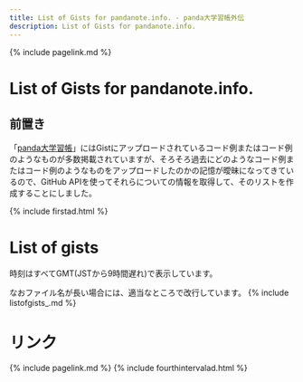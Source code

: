 ```yaml
---
title: List of Gists for pandanote.info. - panda大学習帳外伝
description: List of Gists for pandanote.info.
---
```

{% include pagelink.md %}

# List of Gists for pandanote.info.
## 前置き
「[panda大学習帳](https://pandanote.info/)」にはGistにアップロードされているコード例またはコード例のようなものが多数掲載されていますが、そろそろ過去にどのようなコード例またはコード例のようなものをアップロードしたのかの記憶が曖昧になってきているので、GitHub APIを使ってそれらについての情報を取得して、そのリストを作成することにしました。

{% include firstad.html %}

# List of gists
時刻はすべてGMT(JSTから9時間遅れ)で表示しています。

なおファイル名が長い場合には、適当なところで改行しています。
{% include listofgists_.md %}
# リンク
{% include pagelink.md %}
{% include fourthintervalad.html %}
